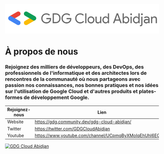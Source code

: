 [![GDG Cloud Abidjan Logo](https://github.com/gdgcloudabidjan/gdgcloudabidjan/blob/master/images/GDG_Cloud_Abidjan-Logo.png)](https://gdg.community.dev/gdg-cloud-abidjan/)

# **À propos de nous** #

### Rejoignez des milliers de développeurs, des DevOps, des professionnels de l'informatique et des architectes lors de rencontres de la communauté où nous partageons avec passion nos connaissances, nos bonnes pratiques et nos idées sur l'utilisation de Google Cloud et d'autres produits et plates-formes de développement Google. 

**Rejoignez-nous** | **Lien**
------------ | -------------
Website | <https://gdg.community.dev/gdg-cloud-abidjan/>
Twitter | <https://twitter.com/GDGCloudAbidjan>
Youtube | <https://www.youtube.com/channel/UCpmqByXMoIqEhUhl6EGn__g>


[![GDG Cloud Abidjan](https://github-readme-stats.vercel.app/api?username=gdgcloudabidjan)](https://github.com/anuraghazra/github-readme-stats)

